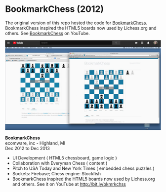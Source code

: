 # BookmarkChess (2012)

The original version of this repo hosted the code for [BookmarkChess](https://youtu.be/wQLXnEwzpYo?t=151). BookmarkChess inspired the HTML5 boards now used by Lichess.org and others. See [BookmarkChess](https://youtu.be/wQLXnEwzpYo?t=151) on YouTube.

![BookmarkChess](https://github.com/wrightben/bookmarkchess/blob/master/Screen%20Shot%202020-01-01%20at%207.40.41%20AM.png)


**BookmarkChess**<br />
ecomware, inc - Highland, MI<br />
Dec 2012 to Dec 2013
* UI Development ( HTML5 chessboard, game logic )
* Collaboration with Everyman Chess ( content )
* Pitch to USA Today and New York Times ( embedded chess puzzles )
* Sockets: Firebase; Chess engine: Stockfish
* BookmarkChess inspired the HTML5 boards now used by Lichess.org and others. See it on YouTube at http://bit.ly/bkmrkchss
